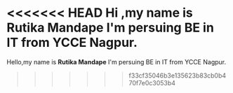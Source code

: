 <<<<<<< HEAD
Hi ,my name is Rutika Mandape I'm persuing BE in IT from YCCE Nagpur.
=======
Hello,my name is **Rutika Mandape** I'm persuing BE in IT from YCCE Nagpur.
>>>>>>> f33cf35046b3e135623b83cb0b470f7e0c3053b4
